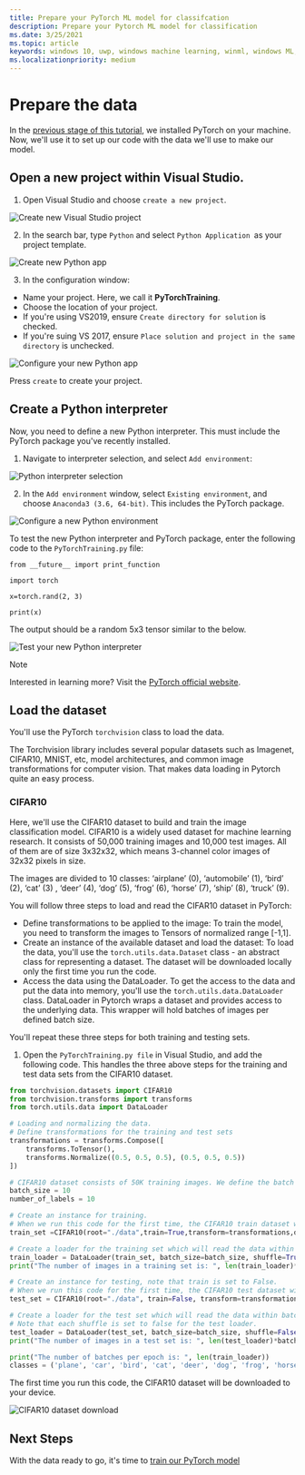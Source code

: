```yaml
---
title: Prepare your PyTorch ML model for classifcation
description: Prepare your Pytorch ML model for classification
ms.date: 3/25/2021
ms.topic: article
keywords: windows 10, uwp, windows machine learning, winml, windows ML, tutorials, pytorch
ms.localizationpriority: medium
---
```


# Prepare the data 

In the [previous stage of this tutorial](pytorch-installation.md), we installed PyTorch on your machine. Now, we'll use it to set up our code with the data we'll use to make our model.

## Open a new project within Visual Studio. 

1. Open Visual Studio and choose `create a new project`. 

![Create new Visual Studio project](../../images/tutorials/pytorch/visual-studio-new-project.png)

2. In the search bar, type `Python` and select `Python Application `as your project template. 

![Create new Python app](../../images/tutorials/pytorch/visual-studio-python-app.png)

3. In the configuration window: 

* Name your project. Here, we call it **PyTorchTraining**.
* Choose the location of your project.  
* If you're using VS2019, ensure `Create directory for solution` is checked. 
* If you're suing VS 2017, ensure `Place solution and project in the same directory` is unchecked.

![Configure your new Python app](../../images/tutorials/pytorch/python-app-setup.png)

Press `create` to create your project.

## Create a Python interpreter  

Now, you need to define a new Python interpreter. This must include the PyTorch package you've recently installed.  

1. Navigate to interpreter selection, and select `Add environment`: 

![Python interpreter selection](../../images/tutorials/pytorch/python-interpreter-setup.png)

2. In the `Add environment` window, select `Existing environment`, and choose `Anaconda3 (3.6, 64-bit)`. This includes the PyTorch package. 

![Configure a new Python environment](../../images/tutorials/pytorch/python-environment.png)

To test the new Python interpreter and PyTorch package, enter the following code to the `PyTorchTraining.py` file: 

```
from __future__ import print_function 

import torch 

x=torch.rand(2, 3) 

print(x) 
```

The output should be a random 5x3 tensor similar to the below.

![Test your new Python interpreter](../../images/tutorials/pytorch/python-interpreter-confirm.png)

> [!NOTE]
> Interested in learning more? Visit the [PyTorch official website](https://pytorch.org/).

## Load the dataset

You'll use the PyTorch `torchvision` class to load the data.  

The Torchvision library includes several popular datasets such as Imagenet, CIFAR10, MNIST, etc, model architectures, and common image transformations for computer vision. That makes data loading in Pytorch quite an easy process. 

### CIFAR10

Here, we'll use the CIFAR10 dataset to build and train the image classification model.  CIFAR10 is a widely used dataset for machine learning research. It consists of 50,000 training images and 10,000 test images. All of them are of size 3x32x32, which means 3-channel color images of 32x32 pixels in size.  

The images are divided to 10 classes: ‘airplane’ (0), ‘automobile’ (1), ‘bird’ (2), ‘cat’ (3) , ‘deer’ (4), ‘dog’ (5), ‘frog’ (6), ‘horse’ (7), ‘ship’ (8), ‘truck’ (9).  

You will follow three steps to load and read the CIFAR10 dataset in PyTorch:  

* Define transformations to be applied to the image: To train the model, you need to transform the images to Tensors of normalized range [-1,1].  
* Create an instance of the available dataset and load the dataset: To load the data, you'll use the `torch.utils.data.Dataset` class - an abstract class for representing a dataset. The dataset will be downloaded locally only the first time you run the code.  
* Access the data using the DataLoader.  To get the access to the data and put the data into memory, you'll use the `torch.utils.data.DataLoader` class. DataLoader in Pytorch wraps a dataset and provides access to the underlying data. This wrapper will hold batches of images per defined batch size.

You'll repeat these three steps for both training and testing sets.  

1. Open the `PyTorchTraining.py file` in Visual Studio, and add the following code. This handles the three above steps for the training and test data sets from the CIFAR10 dataset. 

 
```py
from torchvision.datasets import CIFAR10
from torchvision.transforms import transforms
from torch.utils.data import DataLoader

# Loading and normalizing the data.
# Define transformations for the training and test sets
transformations = transforms.Compose([
    transforms.ToTensor(),
    transforms.Normalize((0.5, 0.5, 0.5), (0.5, 0.5, 0.5))
])

# CIFAR10 dataset consists of 50K training images. We define the batch size of 10 to load 5,000 batches of images.
batch_size = 10
number_of_labels = 10 

# Create an instance for training. 
# When we run this code for the first time, the CIFAR10 train dataset will be downloaded locally. 
train_set =CIFAR10(root="./data",train=True,transform=transformations,download=True)

# Create a loader for the training set which will read the data within batch size and put into memory.
train_loader = DataLoader(train_set, batch_size=batch_size, shuffle=True, num_workers=0)
print("The number of images in a training set is: ", len(train_loader)*batch_size)

# Create an instance for testing, note that train is set to False.
# When we run this code for the first time, the CIFAR10 test dataset will be downloaded locally. 
test_set = CIFAR10(root="./data", train=False, transform=transformations, download=True)

# Create a loader for the test set which will read the data within batch size and put into memory. 
# Note that each shuffle is set to false for the test loader.
test_loader = DataLoader(test_set, batch_size=batch_size, shuffle=False, num_workers=0)
print("The number of images in a test set is: ", len(test_loader)*batch_size)

print("The number of batches per epoch is: ", len(train_loader))
classes = ('plane', 'car', 'bird', 'cat', 'deer', 'dog', 'frog', 'horse', 'ship', 'truck')
```

The first time you run this code, the CIFAR10 dataset will be downloaded to your device. 

![CIFAR10 dataset download](../../images/tutorials/pytorch/cifar10-dataset-download.png)

## Next Steps

With the data ready to go, it's time to [train our PyTorch model](pytorch-train-model.md)